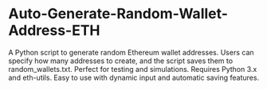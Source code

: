 # Auto-Generate-Random-Wallet-Address-ETH
A Python script to generate random Ethereum wallet addresses. Users can specify how many addresses to create, and the script saves them to random_wallets.txt. Perfect for testing and simulations. Requires Python 3.x and eth-utils. Easy to use with dynamic input and automatic saving features.
